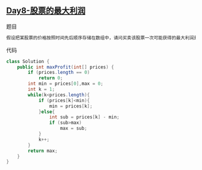 ## [Day8-股票的最大利润](https://leetcode-cn.com/problems/gu-piao-de-zui-da-li-run-lcof/)

题目

```tex
假设把某股票的价格按照时间先后顺序存储在数组中，请问买卖该股票一次可能获得的最大利润是多少？
```

代码

```java
class Solution {
    public int maxProfit(int[] prices) {
        if (prices.length == 0)
            return 0;
        int min = prices[0],max = 0;
        int k = 1;
        while(k<prices.length){
            if (prices[k]<min){
                min = prices[k];
            }else{
                int sub = prices[k] - min;
                if (sub>max)
                    max = sub;
            }
            k++;
        }
        return max;
    }
}
```

